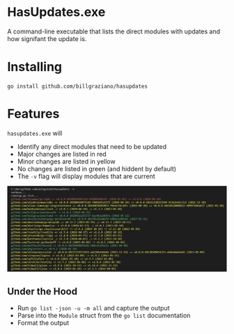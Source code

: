 # HasUpdates.exe
A command-line executable that lists the direct modules with updates and how signifant the update is.

# Installing
```
go install github.com/billgraziano/hasupdates
```

# Features
`hasupdates.exe` will
* Identify any direct modules that need to be updated
* Major changes are listed in red
* Minor changes are listed in yellow
* No changes are listed in green (and hiddent by default)
* The `-v` flag will display modules that are current

![Screenshot](/docs/output.png)

## Under the Hood
* Run `go list -json -u -m all` and capture the output
* Parse into the `Module` struct from the `go list` documentation
* Format the output 
